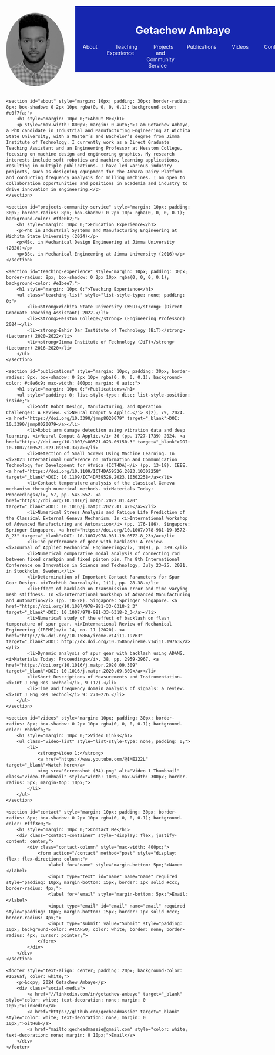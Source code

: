 <html lang="en">

<head>
    <meta charset="UTF-8">
    <meta name="viewport" content="width=device-width, initial-scale=1.0">
    <meta name="description" content="Official website of Getachew Ambaye, a researcher in Engineering. Explore my teaching experience, publications, and contact information.">
    <meta name="keywords" content="Getachew Ambaye, Engineering, Teaching, Research, Publications">
    <title> Getachew Ambaye - Engineering Professor and Researcher </title>
    <link rel="stylesheet" href="styles.css">
</head>

<body>
    <div class="header-container" style="display: flex; align-items: center; justify-content: flex-start; margin: 10px 0;">
        <img src="Photo.jpg" alt="Getachew Ambaye" class="profile-pic" style="border-radius: 50%; width: 200px; height: 200px; object-fit: cover; margin-right: 30px;">
        <div class="section-heading" style="text-align: left; color: #003366;">
            <header style="background-color: #1626af; color: white; padding: 10px 0; text-align: center;">
                <h1>Getachew Ambaye</h1>
                <nav>
                    <ul style="list-style-type: none; padding: 0; display: flex; justify-content: center; margin: 0;">
                        <li style="margin: 0 5px;"><a href="#about" style="color: white; text-decoration: none; padding: 8px 16px; transition: background-color 0.3s;">About</a></li>
                        <li style="margin: 0 5px;"><a href="#teaching-experience" style="color: white; text-decoration: none; padding: 8px 16px; transition: background-color 0.3s;">Teaching Experience</a></li>
                        <li style="margin: 0 5px;"><a href="#projects-community-service" style="color: white; text-decoration: none; padding: 8px 16px; transition: background-color 0.3s;">Projects and Community Service</a></li>
                        <li style="margin: 0 5px;"><a href="#publications" style="color: white; text-decoration: none; padding: 8px 16px; transition: background-color 0.3s;">Publications</a></li>
                        <li style="margin: 0 5px;"><a href="#videos" style="color: white; text-decoration: none; padding: 8px 16px; transition: background-color 0.3s;">Videos</a></li>
                        <li style="margin: 0 5px;"><a href="#contact" style="color: white; text-decoration: none; padding: 8px 16px; transition: background-color 0.3s;">Contact</a></li>
                    </ul>
                </nav>
            </header>
        </div>
    </div>

    <section id="about" style="margin: 10px; padding: 30px; border-radius: 8px; box-shadow: 0 2px 10px rgba(0, 0, 0, 0.1); background-color: #e0f7fa;">
        <h1 style="margin: 10px 0;">About Me</h1>
        <p style="max-width: 800px; margin: 0 auto;">I am Getachew Ambaye, a PhD candidate in Industrial and Manufacturing Engineering at Wichita State University, with a Master’s and Bachelor’s degree from Jimma Institute of Technology. I currently work as a Direct Graduate Teaching Assistant and an Engineering Professor at Hesston College, focusing on machine design and engineering graphics. My research interests include soft robotics and machine learning applications, resulting in multiple publications. I have led various industry projects, such as designing equipment for the Amhara Dairy Platform and conducting frequency analysis for milling machines. I am open to collaboration opportunities and positions in academia and industry to drive innovation in engineering.</p>
    </section>

    <section id="projects-community-service" style="margin: 10px; padding: 30px; border-radius: 8px; box-shadow: 0 2px 10px rgba(0, 0, 0, 0.1); background-color: #ffe0b2;">
        <h1 style="margin: 10px 0;">Education Experience</h1>
        <p>PhD in Industrial Systems and Manufacturing Engineering at Wichita State University (2024)</p>
        <p>MSc. in Mechanical Design Engineering at Jimma University (2020)</p>
        <p>BSc. in Mechanical Engineering at Jimma University (2016)</p>
    </section>

    <section id="teaching-experience" style="margin: 10px; padding: 30px; border-radius: 8px; box-shadow: 0 2px 10px rgba(0, 0, 0, 0.1); background-color: #e1bee7;">
        <h1 style="margin: 10px 0;">Teaching Experience</h1>
        <ul class="teaching-list" style="list-style-type: none; padding: 0;">
            <li><strong>Wichita State University (WSU)</strong> (Direct Graduate Teaching Assistant) 2022-</li>
            <li><strong>Hesston College</strong> (Engineering Professor) 2024-</li>
            <li><strong>Bahir Dar Institute of Technology (BiT)</strong> (Lecturer) 2020-2022</li>
            <li><strong>Jimma Institute of Technology (JiT)</strong> (Lecturer) 2016-2020</li>
        </ul>
    </section>

    <section id="publications" style="margin: 10px; padding: 30px; border-radius: 8px; box-shadow: 0 2px 10px rgba(0, 0, 0, 0.1); background-color: #c8e6c9; max-width: 800px; margin: 0 auto;">
        <h1 style="margin: 10px 0;">Publications</h1>
        <ul style="padding: 0; list-style-type: disc; list-style-position: inside;">
            <li>Soft Robot Design, Manufacturing, and Operation Challenges: A Review. <i>Neural Comput & Applic.</i> 8(2), 79, 2024. <a href="https://doi.org/10.3390/jmmp8020079" target="_blank">DOI: 10.3390/jmmp8020079</a></li>
            <li>Robot arm damage detection using vibration data and deep learning. <i>Neural Comput & Applic.</i> 36 (pp. 1727-1739) 2024. <a href="https://doi.org/10.1007/s00521-023-09150-3" target="_blank">DOI: 10.1007/s00521-023-09150-3</a></li>
            <li>Detection of Small Screws Using Machine Learning. In <i>2023 International Conference on Information and Communication Technology for Development for Africa (ICT4DA)</i> (pp. 13-18). IEEE. <a href="https://doi.org/10.1109/ICT4DA59526.2023.10302258" target="_blank">DOI: 10.1109/ICT4DA59526.2023.10302258</a></li>
            <li>Contact temperature analysis of the classical Geneva mechanism through numerical methods. <i>Materials Today: Proceedings</i>, 57, pp. 545-552. <a href="https://doi.org/10.1016/j.matpr.2022.01.420" target="_blank">DOI: 10.1016/j.matpr.2022.01.420</a></li>
            <li>Numerical Stress Analysis and Fatigue Life Prediction of the Classical External Geneva Mechanism. In <i>International Workshop of Advanced Manufacturing and Automation</i> (pp. 176-186). Singapore: Springer Singapore. <a href="https://doi.org/10.1007/978-981-19-0572-8_23" target="_blank">DOI: 10.1007/978-981-19-0572-8_23</a></li>
            <li>The performance of gear with backlash: A review. <i>Journal of Applied Mechanical Engineering</i>, 10(9), p. 389.</li>
            <li>Numerical comparative modal analysis of connecting rod between fixed crankpin and fixed piston pin. The 8th International Conference on Innovation in Science and Technology, July 23–25, 2021, in Stockholm, Sweden.</li>
            <li>Determination of Important Contact Parameters for Spur Gear Design. <i>TechHub Journal</i>, 1(1), pp. 28-38.</li>
            <li>Effect of backlash on transmission error and time varying mesh stiffness. In <i>International Workshop of Advanced Manufacturing and Automation</i> (pp. 18-28). Singapore: Springer Singapore. <a href="https://doi.org/10.1007/978-981-33-6318-2_3" target="_blank">DOI: 10.1007/978-981-33-6318-2_3</a></li>
            <li>Numerical study of the effect of backlash on flash temperature of spur gear. <i>International Review of Mechanical Engineering (IREME)</i> 14, no. 11 (2020). <a href="http://dx.doi.org/10.15866/ireme.v14i11.19763" target="_blank">DOI: http://dx.doi.org/10.15866/ireme.v14i11.19763</a></li>
            <li>Dynamic analysis of spur gear with backlash using ADAMS. <i>Materials Today: Proceedings</i>, 38, pp. 2959-2967. <a href="https://doi.org/10.1016/j.matpr.2020.09.309" target="_blank">DOI: 10.1016/j.matpr.2020.09.309</a></li>
            <li>Short Descriptions of Measurements and Instrumentation. <i>Int J Eng Res Technol</i>, 9 (12).</li>
            <li>Time and frequency domain analysis of signals: a review. <i>Int J Eng Res Technol</i> 9: 271–276.</li>
        </ul>
    </section>

    <section id="videos" style="margin: 10px; padding: 30px; border-radius: 8px; box-shadow: 0 2px 10px rgba(0, 0, 0, 0.1); background-color: #bbdefb;">
        <h1 style="margin: 10px 0;">Video Links</h1>
        <ul class="video-list" style="list-style-type: none; padding: 0;">
            <li>
                <strong>Video 1:</strong>
                <a href="https://www.youtube.com/@IME222L" target="_blank">Watch here</a>
                <img src="Screenshot (34).png" alt="Video 1 Thumbnail" class="video-thumbnail" style="width: 100%; max-width: 300px; border-radius: 5px; margin-top: 10px;">
            </li>
        </ul>
    </section>

    <section id="contact" style="margin: 10px; padding: 30px; border-radius: 8px; box-shadow: 0 2px 10px rgba(0, 0, 0, 0.1); background-color: #fff3e0;">
        <h1 style="margin: 10px 0;">Contact Me</h1>
        <div class="contact-container" style="display: flex; justify-content: center;">
            <div class="contact-column" style="max-width: 400px;">
                <form action="/contact" method="post" style="display: flex; flex-direction: column;">
                    <label for="name" style="margin-bottom: 5px;">Name:</label>
                    <input type="text" id="name" name="name" required style="padding: 10px; margin-bottom: 15px; border: 1px solid #ccc; border-radius: 4px;">
                    <label for="email" style="margin-bottom: 5px;">Email:</label>
                    <input type="email" id="email" name="email" required style="padding: 10px; margin-bottom: 15px; border: 1px solid #ccc; border-radius: 4px;">
                    <input type="submit" value="Submit" style="padding: 10px; background-color: #4CAF50; color: white; border: none; border-radius: 4px; cursor: pointer;">
                </form>
            </div>
        </div>
    </section>

    <footer style="text-align: center; padding: 20px; background-color: #1626af; color: white;">
        <p>&copy; 2024 Getachew Ambaye</p>
        <div class="social-media">
            <a href="//linkedin.com/in/getachew-ambaye" target="_blank" style="color: white; text-decoration: none; margin: 0 10px;">LinkedIn</a>
            <a href="https://github.com/gecheadmassie" target="_blank" style="color: white; text-decoration: none; margin: 0 10px;">GitHub</a>
            <a href="mailto:gecheadmassie@gmail.com" style="color: white; text-decoration: none; margin: 0 10px;">Email</a>
        </div>
    </footer>
</body>

</html>
